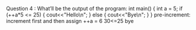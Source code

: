 Question 4 : What’ll be the output of the program:
int main() {
int a = 5;
if (++a*5 <= 25) {
cout<<"Hello\n";
} else {
cout<<"Bye\n";
}
}
pre-increment: 
increment first and then assign
++a = 6
30<=25
bye